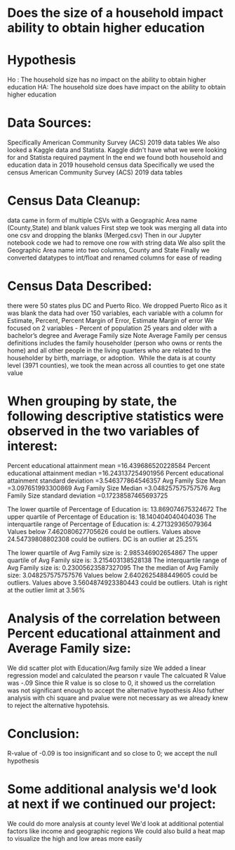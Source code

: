 # Does the size of a household impact ability to obtain higher education

# Hypothesis
Ho : The household size has no impact on the ability to obtain higher education
HA: The household size does have impact on the ability to obtain higher education

# Data Sources:
Specifically American Community Survey (ACS) 2019 data tables
We also looked a Kaggle data and Statista.  Kaggle didn't have what we were looking for and Statista required payment
In the end we found both household and education data in 2019 household census data
Specifically we used the census American Community Survey (ACS) 2019 data tables

# Census Data Cleanup:
data came in form of multiple CSVs with a Geographic Area name (County,State) and blank values
First step we took was merging all data into one csv and dropping the blanks (Merged.csv)
Then in our Jupyter notebook code we had to remove one row with string data
We also split the Geographic Area name into two columns, County and State
Finally we converted datatypes to int/float and renamed columns for ease of reading

# Census Data Described:
there were 50 states plus DC and Puerto Rico.  We dropped Puerto Rico as it was blank
the data had over 150 variables, each variable with a column for Estimate, Percent, Percent Margin of Error, Estimate Margin of error
We focused on 2 variables - Percent of population 25 years and older with a bachelor’s degree and Average Family size
Note Average Family per census definitions includes the family householder (person who owns or rents the home) and all other people in the living quarters who are related to the householder by birth, marriage, or adoption. 
While the data is at county level (3971 counties), we took the mean across all counties to get one state value

# When grouping by state, the following descriptive statistics were observed in the two variables of interest:
Percent educational attainment mean =16.439686520228584
Percent educational attainment median =16.243137254901956
Percent educational attainment standard deviation =3.546377864546357
Avg Family Size Mean =3.097651993300869
Avg Family Size Median =3.048257575757576
Avg Family Size standard deviation =0.17238587465693725

The lower quartile of Percentage of Education is: 13.869074675324672
The upper quartile of Percentage of Education is: 18.140404040404036
The interquartile range of Percentage of Education is: 4.271329365079364
Values below 7.462080627705626 could be outliers.
Values above 24.54739808802308 could be outliers.
DC is an outlier at 25.25%

The lower quartile of Avg Family size is: 2.985346902654867
The upper quartile of  Avg Family size is: 3.215403138528138
The interquartile range of  Avg Family size is: 0.23005623587327095
The the median of Avg Family size: 3.048257575757576 
Values below 2.6402625488449605 could be outliers.
Values above 3.5604874923380443 could be outliers.
Utah is right at the outlier limit at 3.56%

# Analysis of the correlation between Percent educational attainment and Average Family size:
We did scatter plot with Education/Avg family size
We added a linear regression model and calculated the pearson r vaule
The calcuated R Value was -.09
Since thie R value is so close to 0, it showed us the correlation was not significant enough to accept the alternative hypothesis
Also futher analysis with chi square and pvalue were not necessary as we already knew to reject the alternative hypotehsis.

# Conclusion:
R-value of -0.09 is too insignificant and so close to 0; we accept the null hypothesis

# Some additional analysis we'd look at next if we continued our project:
We could do more analysis at county level
We'd look at additional potential factors like income and geographic regions
We could also build a heat map to visualize the high and low areas more easily